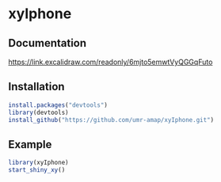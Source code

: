 
<!-- README.md is generated from README.Rmd. Please edit that file -->

# xyIphone

## Documentation

<https://link.excalidraw.com/readonly/6mjto5emwtVyQGGqFuto>

## Installation

``` r
install.packages("devtools")
library(devtools)
install_github("https://github.com/umr-amap/xyIphone.git")
```

## Example

``` r
library(xyIphone)
start_shiny_xy()
```

